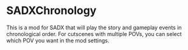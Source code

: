 # SADXChronology

This is a mod for SADX that will play the story and gameplay events in chronological order.
For cutscenes with multiple POVs, you can select which POV you want in the mod settings.
